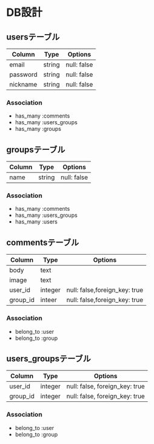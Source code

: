 # DB設計

## usersテーブル
|Column|Type|Options|
|------|----|-------|
|email|string|null: false|
|password|string|null: false|
|nickname|string|null: false|
### Association
- has_many :comments
- has_many :users_groups
- has_many :groups

## groupsテーブル
|Column|Type|Options|
|------|----|-------|
|name|string|null: false|
### Association
- has_many :comments
- has_many :users_groups
- has_many :users

## commentsテーブル
|Column|Type|Options|
|------|----|-------|
|body|text|
|image|text|
|user_id|integer|null: false,foreign_key: true|
|group_id|inteer|null: false,foreign_key: true|
### Association
- belong_to :user
- belong_to :group


## users_groupsテーブル
|Column|Type|Options|
|------|----|-------|
|user_id|integer|null: false, foreign_key: true|
|group_id|integer|null: false, foreign_key: true|
### Association
- belong_to :user
- belong_to :group